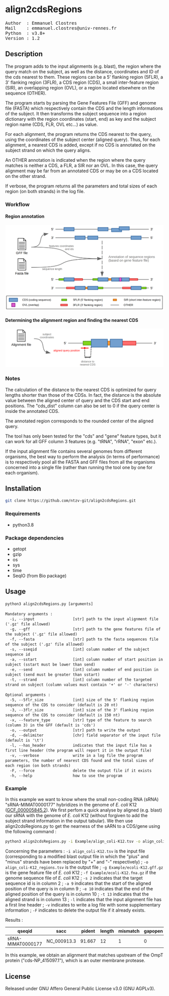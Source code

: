 # align2cdsRegions

<pre>
Author  : Emmanuel Clostres
Mail    : emmanuel.clostres@univ-rennes.fr
Python  : v3.8+
Version : 1.2
</pre>

## Description

The program adds to the input alignments (e.g. blast), the region where the query match on the subject, as well as the distance, coordinates and ID of the cds nearest to them. These regions can be a 5' flanking region (5FLR), a 3' flanking region (3FLR), a CDS region (CDS), a small inter-feature region (SIR), an overlapping region (OVL), or a region located elsewhere on the sequence (OTHER).

The program starts by parsing the Gene Features File (GFF) and genome file (FASTA) which respectively contain the CDS and the length informations of the subject. It then transforms the subject sequence into a region dictionary with the region coordinates (start, end) as key and the subject region name (CDS, FLR, OVL etc...) as value.

For each alignment, the program returns the CDS nearest to the query, using the coordinates of the subject center (aligned query). Thus, for each alignment, a nearest CDS is added, except if no CDS is annotated on the subject strand on which the query aligns.

An OTHER annotation is indicated when the region where the query matches is neither a CDS, a FLR, a SIR nor an OVL. In this case, the query alignment may be far from an annotated CDS or may be on a CDS located on the other strand.

If verbose, the program returns all the parameters and total sizes of each region (on both strands) in the log file.

### Workflow

#### Region annotation

![Region-annotation](Pictures/01_region-annotation.png)

#### Determining the alignment region and finding the nearest CDS

![Region-and-nearest-CDS](Pictures/02_region-and-nearest-CDS.png)

### Notes

The calculation of the distance to the nearest CDS is optimized for query lengths shorter than those of the CDSs. In fact, the distance is the absolute value between the aligned center of query and the CDS start and end positions. The "cds_dist" column can also be set to 0 if the query center is inside the annotated CDS.

The annotated region corresponds to the rounded center of the aligned query.

The tool has only been tested for the "cds" and "gene" feature types, but it can work for all GFF column 3 features (e.g. "tRNA", "rRNA", "exon" etc.).

If the input alignment file contains several genomes from different organisms, the best way to perform the analysis  (in terms of performance) is to respectively pool all the FASTA and GFF files from all the organisms concerned into a  single file (rather than running the tool one by one for each organism).

## Installation

```bash
git clone https://github.com/ntzv-git/align2cdsRegions.git
```

### Requirements

- python3.8

### Package dependencies

- getopt
- gzip
- os
- sys
- time
- SeqIO (from Bio package)

## Usage

```
python3 align2cdsRegions.py [arguments]

Mandatory arguments :
  -i, --input                 [str] path to the input alignment file ('.gz' file allowed)
  -g, --gff                   [str] path to the gene features file of the subject ('.gz' file allowed)
  -f, --fasta                 [str] path to the fasta sequences file of the subject ('.gz' file allowed)
  -s, --sseqid                [int] column number of the subject sequence id
  -a, --sstart                [int] column number of start position in subject (sstart must be lower than send)
  -e, --send                  [int] column number of end position in subject (send must be greater than sstart)
  -t, --strand                [int] column number of the targeted strand on subject (column values must contain '+' or '-' characters)

Optional arguments :
  -5, --5flr_size             [int] size of the 5' flanking region sequence of the CDS to consider (default is 20 nt)
  -3, --3flr_size             [int] size of the 3' flanking region sequence of the CDS to consider (default is 150 nt)
  -x, --feature_type          [str] type of the feature to search (column 3) in the GFF (default is 'cds')
  -o, --output                [str] path to write the output
  -d, --delimiter             [chr] field separator of the input file (default is '\t')
  -l, --has_header            indicates that the input file has a first line header (the program will report it in the output file)
  -v, --verbose               write in a log file the program parameters, the number of nearest CDS found and the total sizes of each region (on both strands)
  -F, --force                 delete the output file if it exists
  -h, --help                  how to use the program
```

### Example

In this example we want to know where the small non-coding RNA (sRNA) "sRNA-MIMAT0000177" hybridizes in the genome of _E. coli_ K12 ([GCF_000005845.2](https://www.ncbi.nlm.nih.gov/datasets/genome/GCF_000005845.2/)).
We first perfom a quick analyse by aligned (e.g. blast) our sRNA with the genome of _E. coli_ K12 (without forgiven to add the subject strand information in the output tabular).
We then use align2cdsRegions.py to get the nearness of the sARN to a CDS/gene using the following command :

``` bash
python3 align2cdsRegions.py -i Example/align_coli-K12.tsv -o align_coli-K12_regions.tsv -g Example/ecoli-K12.gff.gz -f Example/ecoli-K12.fna.gz -s 2 -a 9 -e 10 -t 13 -l -v -F
```

Concerning the parameters : 
`-i align_coli-K12.tsv` is the input file (corresponding to a modified blast output file in which the "plus" and "minus" strands have been replaced by "+" and "-" respectively) ; 
`-o align_coli-K12_regions.tsv` is the output file ; 
`-g Example/ecoli-K12.gff.gz` is the gene feature file of _E. coli_ K12 ; 
`-f Example/ecoli-K12.fna.gz` if the genome sequence file of _E. coli_ K12 ; 
`-s 2` indicates that the target sequence id is in column 2 ; 
`-a 9` indicates that the start of the aligned position of the query is in column 9 ; 
`-e 10` indicates that the end of the aligned position of the query is in column 10 ; 
`-t 13` indicates that the aligned strand is in column 13 ; 
`-l` indicates that the input alignment file has a first line header ; 
`-v` indicates to write a log file with some supplementary information ; 
`-F` indicates to delete the output file if it already exists.

Results :

| qseqid            | sacc        | pident | length | mismatch | gapopen | qstart | qend | sstart | send   | evalue | bitscore | sstrand | region | cds_dist | cds_start | cds_end | cds_id          |
|-------------------|-------------|--------|--------|----------|---------|--------|------|--------|--------|--------|----------|---------|--------|----------|-----------|---------|-----------------|
| sRNA-MIMAT0000177 | NC_000913.3 | 91.667 | 12     | 1        | 0       | 5      | 16   | 585641 | 585652 | 106    | 17.7     | -       | 5FLR   | 13.5     | 584680    | 585633  | cds-NP_415097.1 |

In this example, we obtain an alignment that matches upstream of the OmpT protein ("cds-NP_415097.1"), which is an outer membrane protease.

## License

Released under GNU Affero General Public License v3.0 (GNU AGPLv3).
